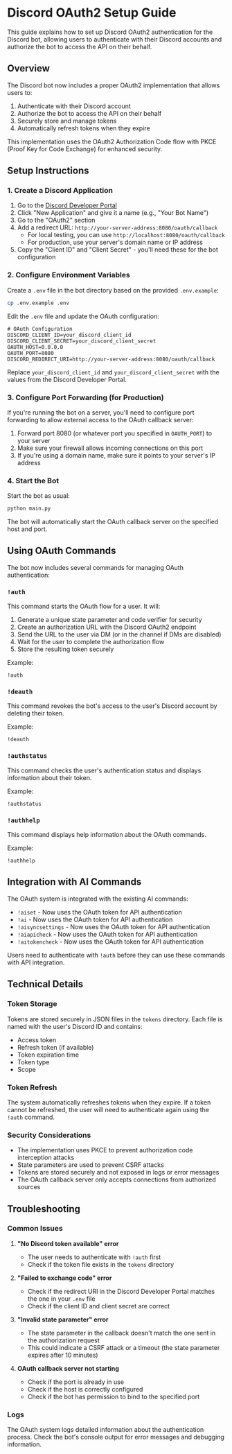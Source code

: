 # Discord OAuth2 Setup Guide

This guide explains how to set up Discord OAuth2 authentication for the Discord bot, allowing users to authenticate with their Discord accounts and authorize the bot to access the API on their behalf.

## Overview

The Discord bot now includes a proper OAuth2 implementation that allows users to:

1. Authenticate with their Discord account
2. Authorize the bot to access the API on their behalf
3. Securely store and manage tokens
4. Automatically refresh tokens when they expire

This implementation uses the OAuth2 Authorization Code flow with PKCE (Proof Key for Code Exchange) for enhanced security.

## Setup Instructions

### 1. Create a Discord Application

1. Go to the [Discord Developer Portal](https://discord.com/developers/applications)
2. Click "New Application" and give it a name (e.g., "Your Bot Name")
3. Go to the "OAuth2" section
4. Add a redirect URL: `http://your-server-address:8080/oauth/callback`
   - For local testing, you can use `http://localhost:8080/oauth/callback`
   - For production, use your server's domain name or IP address
5. Copy the "Client ID" and "Client Secret" - you'll need these for the bot configuration

### 2. Configure Environment Variables

Create a `.env` file in the bot directory based on the provided `.env.example`:

```bash
cp .env.example .env
```

Edit the `.env` file and update the OAuth configuration:

```
# OAuth Configuration
DISCORD_CLIENT_ID=your_discord_client_id
DISCORD_CLIENT_SECRET=your_discord_client_secret
OAUTH_HOST=0.0.0.0
OAUTH_PORT=8080
DISCORD_REDIRECT_URI=http://your-server-address:8080/oauth/callback
```

Replace `your_discord_client_id` and `your_discord_client_secret` with the values from the Discord Developer Portal.

### 3. Configure Port Forwarding (for Production)

If you're running the bot on a server, you'll need to configure port forwarding to allow external access to the OAuth callback server:

1. Forward port 8080 (or whatever port you specified in `OAUTH_PORT`) to your server
2. Make sure your firewall allows incoming connections on this port
3. If you're using a domain name, make sure it points to your server's IP address

### 4. Start the Bot

Start the bot as usual:

```bash
python main.py
```

The bot will automatically start the OAuth callback server on the specified host and port.

## Using OAuth Commands

The bot now includes several commands for managing OAuth authentication:

### `!auth`

This command starts the OAuth flow for a user. It will:

1. Generate a unique state parameter and code verifier for security
2. Create an authorization URL with the Discord OAuth2 endpoint
3. Send the URL to the user via DM (or in the channel if DMs are disabled)
4. Wait for the user to complete the authorization flow
5. Store the resulting token securely

Example:
```
!auth
```

### `!deauth`

This command revokes the bot's access to the user's Discord account by deleting their token.

Example:
```
!deauth
```

### `!authstatus`

This command checks the user's authentication status and displays information about their token.

Example:
```
!authstatus
```

### `!authhelp`

This command displays help information about the OAuth commands.

Example:
```
!authhelp
```

## Integration with AI Commands

The OAuth system is integrated with the existing AI commands:

- `!aiset` - Now uses the OAuth token for API authentication
- `!ai` - Now uses the OAuth token for API authentication
- `!aisyncsettings` - Now uses the OAuth token for API authentication
- `!aiapicheck` - Now uses the OAuth token for API authentication
- `!aitokencheck` - Now uses the OAuth token for API authentication

Users need to authenticate with `!auth` before they can use these commands with API integration.

## Technical Details

### Token Storage

Tokens are stored securely in JSON files in the `tokens` directory. Each file is named with the user's Discord ID and contains:

- Access token
- Refresh token (if available)
- Token expiration time
- Token type
- Scope

### Token Refresh

The system automatically refreshes tokens when they expire. If a token cannot be refreshed, the user will need to authenticate again using the `!auth` command.

### Security Considerations

- The implementation uses PKCE to prevent authorization code interception attacks
- State parameters are used to prevent CSRF attacks
- Tokens are stored securely and not exposed in logs or error messages
- The OAuth callback server only accepts connections from authorized sources

## Troubleshooting

### Common Issues

1. **"No Discord token available" error**
   - The user needs to authenticate with `!auth` first
   - Check if the token file exists in the `tokens` directory

2. **"Failed to exchange code" error**
   - Check if the redirect URI in the Discord Developer Portal matches the one in your `.env` file
   - Check if the client ID and client secret are correct

3. **"Invalid state parameter" error**
   - The state parameter in the callback doesn't match the one sent in the authorization request
   - This could indicate a CSRF attack or a timeout (the state parameter expires after 10 minutes)

4. **OAuth callback server not starting**
   - Check if the port is already in use
   - Check if the host is correctly configured
   - Check if the bot has permission to bind to the specified port

### Logs

The OAuth system logs detailed information about the authentication process. Check the bot's console output for error messages and debugging information.

